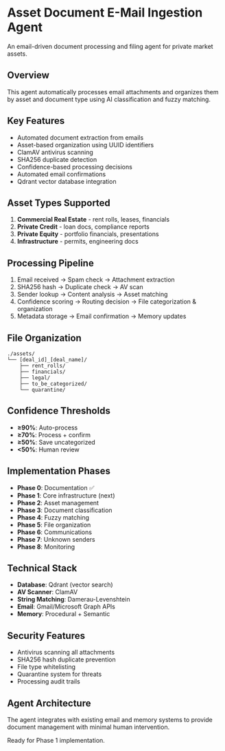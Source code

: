 # Asset Document E-Mail Ingestion Agent

An email-driven document processing and filing agent for private market assets.

## Overview

This agent automatically processes email attachments and organizes them by asset and document type using AI classification and fuzzy matching.

## Key Features

- Automated document extraction from emails
- Asset-based organization using UUID identifiers
- ClamAV antivirus scanning
- SHA256 duplicate detection
- Confidence-based processing decisions
- Automated email confirmations
- Qdrant vector database integration

## Asset Types Supported

1. **Commercial Real Estate** - rent rolls, leases, financials
2. **Private Credit** - loan docs, compliance reports
3. **Private Equity** - portfolio financials, presentations
4. **Infrastructure** - permits, engineering docs

## Processing Pipeline

1. Email received → Spam check → Attachment extraction
2. SHA256 hash → Duplicate check → AV scan
3. Sender lookup → Content analysis → Asset matching
4. Confidence scoring → Routing decision → File categorization & organization
5. Metadata storage → Email confirmation → Memory updates

## File Organization

```
./assets/
└── [deal_id]_[deal_name]/
    ├── rent_rolls/
    ├── financials/
    ├── legal/
    ├── to_be_categorized/
    └── quarantine/
```

## Confidence Thresholds

- **≥90%**: Auto-process
- **≥70%**: Process + confirm
- **≥50%**: Save uncategorized
- **<50%**: Human review

## Implementation Phases

- **Phase 0**: Documentation ✅
- **Phase 1**: Core infrastructure (next)
- **Phase 2**: Asset management
- **Phase 3**: Document classification
- **Phase 4**: Fuzzy matching
- **Phase 5**: File organization
- **Phase 6**: Communications
- **Phase 7**: Unknown senders
- **Phase 8**: Monitoring

## Technical Stack

- **Database**: Qdrant (vector search)
- **AV Scanner**: ClamAV
- **String Matching**: Damerau-Levenshtein
- **Email**: Gmail/Microsoft Graph APIs
- **Memory**: Procedural + Semantic

## Security Features

- Antivirus scanning all attachments
- SHA256 hash duplicate prevention
- File type whitelisting
- Quarantine system for threats
- Processing audit trails

## Agent Architecture

The agent integrates with existing email and memory systems to provide document management with minimal human intervention.

Ready for Phase 1 implementation.
